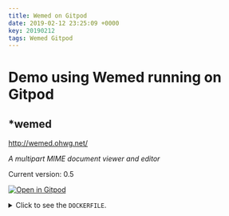 ```yaml
---
title: Wemed on Gitpod
date: 2019-02-12 23:25:09 +0000
key: 20190212
tags: Wemed Gitpod
---
```


# Demo using Wemed running on Gitpod

## *wemed

<http://wemed.ohwg.net/>

_A multipart MIME document viewer and editor_

Current version: 0.5


[![Open in Gitpod](https://gitpod.io/button/open-in-gitpod.svg)](https://gitpod.io/#https://github.com/op07n/gitpod_wemed)

<details>
<summary>
    Click to see the <code>DOCKERFILE</code>.
</summary>
<p>

<pre>
FROM gitpod/workspace-full-vnc:latest

USER root

RUN  apt-get update \
  && apt-get install -y matchbox twm \
  && apt-get install -y libgtk-3-dev libgmime-2.6-dev libwebkit2gtk-4.0-dev gtksourceview-3.0\
  && cd /home/gitpod \
  && git clone https://github.com/ohwgiles/wemed.git  \
  && cd wemed  \
  && cmake -DCMAKE_BUILD_TYPE=Release . \
  && make \
  && make install \
  && apt-get clean && rm -rf /var/cache/apt/* && rm -rf /var/lib/apt/lists/* && rm -rf /tmp/*
</pre>

</p>
</details>

